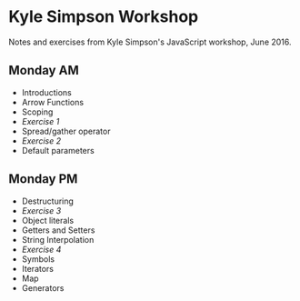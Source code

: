 # Kyle Simpson Workshop
Notes and exercises from Kyle Simpson's JavaScript workshop, June 2016.

## Monday AM
* Introductions
* Arrow Functions
* Scoping
* _Exercise 1_
* Spread/gather operator
* _Exercise 2_
* Default parameters

## Monday PM
* Destructuring
* _Exercise 3_
* Object literals
* Getters and Setters
* String Interpolation
* _Exercise 4_
* Symbols
* Iterators
* Map
* Generators
